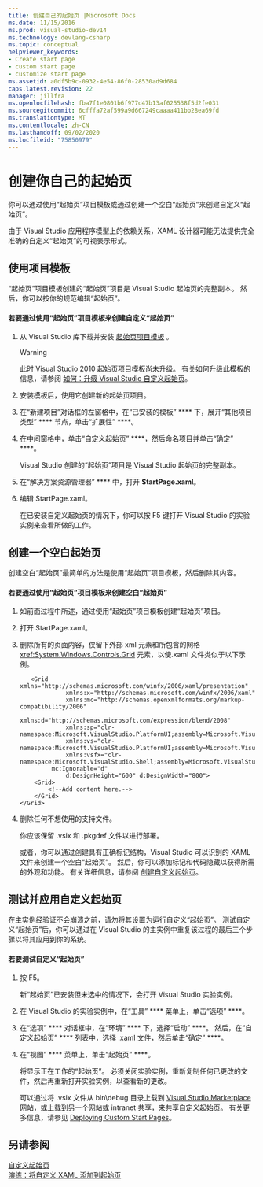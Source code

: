 ```yaml
---
title: 创建自己的起始页 |Microsoft Docs
ms.date: 11/15/2016
ms.prod: visual-studio-dev14
ms.technology: devlang-csharp
ms.topic: conceptual
helpviewer_keywords:
- Create start page
- custom start page
- customize start page
ms.assetid: a0df5b9c-0932-4e54-86f0-28530ad9d684
caps.latest.revision: 22
manager: jillfra
ms.openlocfilehash: fba7f1e0801b6f977d47b13af025538f5d2fe031
ms.sourcegitcommit: 6cfffa72af599a9d667249caaaa411bb28ea69fd
ms.translationtype: MT
ms.contentlocale: zh-CN
ms.lasthandoff: 09/02/2020
ms.locfileid: "75850979"
---
```

# <a name="creating-your-own-start-page"></a>创建你自己的起始页
你可以通过使用“起始页”项目模板或通过创建一个空白“起始页”来创建自定义“起始页”。  
  
 由于 Visual Studio 应用程序模型上的依赖关系，XAML 设计器可能无法提供完全准确的自定义“起始页”的可视表示形式。  
  
## <a name="using-the-project-template"></a>使用项目模板  
 “起始页”项目模板创建的“起始页”项目是 Visual Studio 起始页的完整副本。 然后，你可以按你的规范编辑“起始页”。  
  
#### <a name="to-create-a-custom-start-page-by-using-the-start-page-project-template"></a>若要通过使用“起始页”项目模板来创建自定义“起始页”  
  
1. 从 Visual Studio 库下载并安装 [起始页项目模板](https://visualstudiogallery.msdn.microsoft.com/f655a5dc-1a2d-4eca-b774-76c352c03b87) 。  
  
    > [!WARNING]
    > 此时 Visual Studio 2010 起始页项目模板尚未升级。 有关如何升级此模板的信息，请参阅 [如何：升级 Visual Studio 自定义起始页](../misc/how-to-upgrade-a-visual-studio-custom-start-page.md)。  
  
2. 安装模板后，使用它创建新的起始页项目。  
  
3. 在“新建项目”对话框的左窗格中，在“已安装的模板” **** 下，展开“其他项目类型” **** 节点，单击“扩展性” ****。  
  
4. 在中间窗格中，单击“自定义起始页” ****，然后命名项目并单击“确定” ****。  
  
     Visual Studio 创建的“起始页”项目是 Visual Studio 起始页的完整副本。  
  
5. 在“解决方案资源管理器” **** 中，打开 **StartPage.xaml**。  
  
6. 编辑 StartPage.xaml。  
  
     在已安装自定义起始页的情况下，你可以按 F5 键打开 Visual Studio 的实验实例来查看所做的工作。  
  
## <a name="creating-a-blank-start-page"></a>创建一个空白起始页  
 创建空白“起始页”最简单的方法是使用“起始页”项目模板，然后删除其内容。  
  
#### <a name="to-create-a-blank-start-page-by-using-the-start-page-project-template"></a>若要通过使用“起始页”项目模板来创建空白“起始页”  
  
1. 如前面过程中所述，通过使用“起始页”项目模板创建“起始页”项目。  
  
2. 打开 StartPage.xaml。  
  
3. 删除所有的页面内容，仅留下外部 xml 元素和所包含的网格 <xref:System.Windows.Controls.Grid> 元素，以使.xaml 文件类似于以下示例。  
  
   ```xaml
      <Grid xmlns="http://schemas.microsoft.com/winfx/2006/xaml/presentation"
                xmlns:x="http://schemas.microsoft.com/winfx/2006/xaml"
                xmlns:mc="http://schemas.openxmlformats.org/markup-compatibility/2006" 
                xmlns:d="http://schemas.microsoft.com/expression/blend/2008" 
                xmlns:sp="clr-namespace:Microsoft.VisualStudio.PlatformUI;assembly=Microsoft.VisualStudio.Shell.StartPage"
                xmlns:vs="clr-namespace:Microsoft.VisualStudio.PlatformUI;assembly=Microsoft.VisualStudio.Shell.10.0"
                xmlns:vsfx="clr-namespace:Microsoft.VisualStudio.Shell;assembly=Microsoft.VisualStudio.Shell.10.0"
            mc:Ignorable="d" 
                d:DesignHeight="600" d:DesignWidth="800">
       <Grid>
           <!--Add content here.-->
       </Grid>
   </Grid>
   ```
      
4. 删除任何不想使用的支持文件。  
  
    你应该保留 .vsix 和 .pkgdef 文件以进行部署。  
  
   或者，你可以通过创建具有正确标记结构，Visual Studio 可以识别的 XAML 文件来创建一个空白“起始页”。 然后，你可以添加标记和代码隐藏以获得所需的外观和功能。 有关详细信息，请参阅 [创建自定义起始页](../extensibility/creating-a-custom-start-page.md)。  
  
## <a name="testing-and-applying-the-custom-start-page"></a>测试并应用自定义起始页  
 在主实例经验证不会崩溃之前，请勿将其设置为运行自定义“起始页”。 测试自定义“起始页”后，你可以通过在 Visual Studio 的主实例中重复该过程的最后三个步骤以将其应用到你的系统。  
  
#### <a name="to-test-a-custom-start-page"></a>若要测试自定义“起始页”  
  
1. 按 F5。  
  
    新“起始页”已安装但未选中的情况下，会打开 Visual Studio 实验实例。  
  
2. 在 Visual Studio 的实验实例中，在“工具” **** 菜单上，单击“选项” ****。  
  
3. 在“选项” **** 对话框中，在“环境” **** 下，选择“启动” ****。 然后，在“自定义起始页” **** 列表中，选择 .xaml 文件，然后单击“确定” ****。  
  
4. 在“视图” **** 菜单上，单击“起始页” ****。  
  
    将显示正在工作的“起始页”。 必须关闭实验实例，重新复制任何已更改的文件，然后再重新打开实验实例，以查看新的更改。  
  
   可以通过将 .vsix 文件从 bin\debug 目录上载到 [Visual Studio Marketplace](https://marketplace.visualstudio.com/) 网站，或上载到另一个网站或 intranet 共享，来共享自定义起始页。 有关更多信息，请参见 [Deploying Custom Start Pages](../extensibility/deploying-custom-start-pages.md)。  
  
## <a name="see-also"></a>另请参阅  
 [自定义起始页](../ide/customizing-the-start-page-for-visual-studio.md)   
 [演练：将自定义 XAML 添加到起始页](../extensibility/walkthrough-adding-custom-xaml-to-the-start-page.md)
